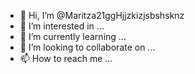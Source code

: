 - 👋 Hi, I’m @Maritza21ggHjjzkizjsbshsknz
- 👀 I’m interested in ...
- 🌱 I’m currently learning ...
- 💞️ I’m looking to collaborate on ...
- 📫 How to reach me ...

<!---
Maritza21ggHjjzkizjsbshsknz/Maritza21ggHjjzkizjsbshsknz is a ✨ special ✨ repository because its `README.md` (this file) appears on your GitHub profile.
You can click the Preview link to take a look at your changes.
--->
